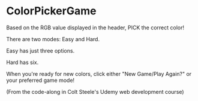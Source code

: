 # ColorPickerGame
<p>Based on the RGB value displayed in the header, PICK the correct color!</p>
<p>There are two modes: Easy and Hard.</p>
<p>Easy has just three options.</p>
<p>Hard has six.</p>
<p>When you're ready for new colors, click either "New Game/Play Again?" or your preferred game mode!</p>

(From the code-along in Colt Steele's Udemy web development course)
